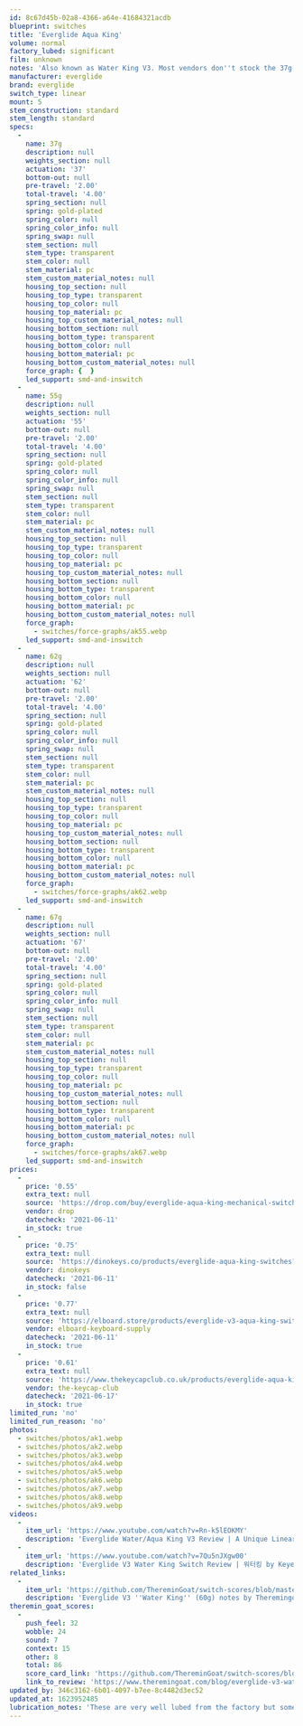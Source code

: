 ```yaml
---
id: 8c67d45b-02a8-4366-a64e-41684321acdb
blueprint: switches
title: 'Everglide Aqua King'
volume: normal
factory_lubed: significant
film: unknown
notes: 'Also known as Water King V3. Most vendors don''t stock the 37g version due to sticky stem/return issues (some switches in these batches have issues with the stem coming back up).'
manufacturer: everglide
brand: everglide
switch_type: linear
mount: 5
stem_construction: standard
stem_length: standard
specs:
  -
    name: 37g
    description: null
    weights_section: null
    actuation: '37'
    bottom-out: null
    pre-travel: '2.00'
    total-travel: '4.00'
    spring_section: null
    spring: gold-plated
    spring_color: null
    spring_color_info: null
    spring_swap: null
    stem_section: null
    stem_type: transparent
    stem_color: null
    stem_material: pc
    stem_custom_material_notes: null
    housing_top_section: null
    housing_top_type: transparent
    housing_top_color: null
    housing_top_material: pc
    housing_top_custom_material_notes: null
    housing_bottom_section: null
    housing_bottom_type: transparent
    housing_bottom_color: null
    housing_bottom_material: pc
    housing_bottom_custom_material_notes: null
    force_graph: {  }
    led_support: smd-and-inswitch
  -
    name: 55g
    description: null
    weights_section: null
    actuation: '55'
    bottom-out: null
    pre-travel: '2.00'
    total-travel: '4.00'
    spring_section: null
    spring: gold-plated
    spring_color: null
    spring_color_info: null
    spring_swap: null
    stem_section: null
    stem_type: transparent
    stem_color: null
    stem_material: pc
    stem_custom_material_notes: null
    housing_top_section: null
    housing_top_type: transparent
    housing_top_color: null
    housing_top_material: pc
    housing_top_custom_material_notes: null
    housing_bottom_section: null
    housing_bottom_type: transparent
    housing_bottom_color: null
    housing_bottom_material: pc
    housing_bottom_custom_material_notes: null
    force_graph:
      - switches/force-graphs/ak55.webp
    led_support: smd-and-inswitch
  -
    name: 62g
    description: null
    weights_section: null
    actuation: '62'
    bottom-out: null
    pre-travel: '2.00'
    total-travel: '4.00'
    spring_section: null
    spring: gold-plated
    spring_color: null
    spring_color_info: null
    spring_swap: null
    stem_section: null
    stem_type: transparent
    stem_color: null
    stem_material: pc
    stem_custom_material_notes: null
    housing_top_section: null
    housing_top_type: transparent
    housing_top_color: null
    housing_top_material: pc
    housing_top_custom_material_notes: null
    housing_bottom_section: null
    housing_bottom_type: transparent
    housing_bottom_color: null
    housing_bottom_material: pc
    housing_bottom_custom_material_notes: null
    force_graph:
      - switches/force-graphs/ak62.webp
    led_support: smd-and-inswitch
  -
    name: 67g
    description: null
    weights_section: null
    actuation: '67'
    bottom-out: null
    pre-travel: '2.00'
    total-travel: '4.00'
    spring_section: null
    spring: gold-plated
    spring_color: null
    spring_color_info: null
    spring_swap: null
    stem_section: null
    stem_type: transparent
    stem_color: null
    stem_material: pc
    stem_custom_material_notes: null
    housing_top_section: null
    housing_top_type: transparent
    housing_top_color: null
    housing_top_material: pc
    housing_top_custom_material_notes: null
    housing_bottom_section: null
    housing_bottom_type: transparent
    housing_bottom_color: null
    housing_bottom_material: pc
    housing_bottom_custom_material_notes: null
    force_graph:
      - switches/force-graphs/ak67.webp
    led_support: smd-and-inswitch
prices:
  -
    price: '0.55'
    extra_text: null
    source: 'https://drop.com/buy/everglide-aqua-king-mechanical-switches#overview'
    vendor: drop
    datecheck: '2021-06-11'
    in_stock: true
  -
    price: '0.75'
    extra_text: null
    source: 'https://dinokeys.co/products/everglide-aqua-king-switches?utm_source=thocstock&utm_medium=product_page&variant=39881665740953'
    vendor: dinokeys
    datecheck: '2021-06-11'
    in_stock: false
  -
    price: '0.77'
    extra_text: null
    source: 'https://elboard.store/products/everglide-v3-aqua-king-switches'
    vendor: elboard-keyboard-supply
    datecheck: '2021-06-11'
    in_stock: true
  -
    price: '0.61'
    extra_text: null
    source: 'https://www.thekeycapclub.co.uk/products/everglide-aqua-king-linear-switches'
    vendor: the-keycap-club
    datecheck: '2021-06-17'
    in_stock: true
limited_run: 'no'
limited_run_reason: 'no'
photos:
  - switches/photos/ak1.webp
  - switches/photos/ak2.webp
  - switches/photos/ak3.webp
  - switches/photos/ak4.webp
  - switches/photos/ak5.webp
  - switches/photos/ak6.webp
  - switches/photos/ak7.webp
  - switches/photos/ak8.webp
  - switches/photos/ak9.webp
videos:
  -
    item_url: 'https://www.youtube.com/watch?v=Rn-k5lEOKMY'
    description: 'Everglide Water/Aqua King V3 Review | A Unique Linear Experience by Shoobs'
  -
    item_url: 'https://www.youtube.com/watch?v=7Qu5nJXgw00'
    description: 'Everglide V3 Water King Switch Review | 워터킹 by Keyeah'
related_links:
  -
    item_url: 'https://github.com/ThereminGoat/switch-scores/blob/master/Everglide%20V3%20''Water%20King''%20(60g).pdf'
    description: 'Everglide V3 ''Water King'' (60g) notes by Theremingoat'
theremin_goat_scores:
  -
    push_feel: 32
    wobble: 24
    sound: 7
    context: 15
    other: 8
    total: 86
    score_card_link: 'https://github.com/ThereminGoat/switch-scores/blob/master/Everglide%20V3%20''Water%20King''%20(60g).pdf'
    link_to_review: 'https://www.theremingoat.com/blog/everglide-v3-water-king-switch-review'
updated_by: 346c3162-6b01-4097-b7ee-8c4482d3ec52
updated_at: 1623952485
lubrication_notes: 'These are very well lubed from the factory but some people have found the odd switch in a batch to be overlubed with return issues - especially the 37g variant.'
---
```

